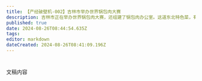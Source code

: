 ```yaml
---
title: 【产经破壁机-002】吉林市举办世界锅包肉大赛
description: 吉林市正在举办世界锅包肉大赛，还组建了锅包肉办公室。这道东北特色菜，有两层俄罗斯血统。#世界锅包肉大赛
published: true
date: 2024-08-26T08:44:54.635Z
tags: 
editor: markdown
dateCreated: 2024-08-26T08:41:09.196Z
---
```


<!--
# Tabs {.tabset}

## B站

<div style="position: relative; padding: 30% 45%;">
<iframe style="position: absolute; width: 100%; height: 100%; left: 0; top: 0;" src="//player.bilibili.com/player.html?&bvid=BV号&page=1&as_wide=1&high_quality=1&danmaku=1&autoplay=0" scrolling="no" border="0" frameborder="no" framespacing="0" allowfullscreen="true"></iframe>
</div>

-->

#

文稿内容